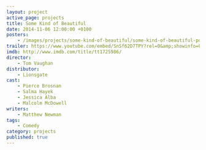 ```yaml
---
layout: project
active_page: projects
title: Some Kind of Beautiful
date: 2014-11-06 12:00:00 +0100
posters:
    - /images/projects/some-kind-of-beautiful/some-kind-of-beautiful-poster.jpg
trailer: https://www.youtube.com/embed/SnSf62D7TPY?rel=0&amp;showinfo=0
imdb: http://www.imdb.com/title/tt1725986/
director:
    - Tom Vaughan
distributor:
    - Lionsgate
cast:
    - Pierce Brosnan
    - Salma Hayek
    - Jessica Alba
    - Malcolm McDowell
writers:
    - Matthew Newman
tags:
    - Comedy
category: projects
published: true
---
```

